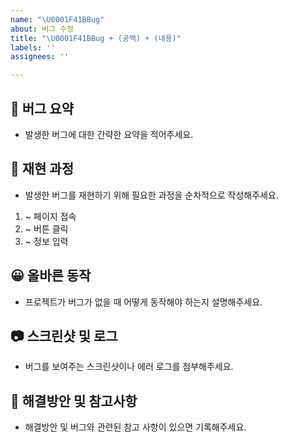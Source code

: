 ```yaml
---
name: "\U0001F41BBug"
about: 버그 수정
title: "\U0001F41BBug + (공백) + (내용)"
labels: ''
assignees: ''

---
```


## 📑 버그 요약
- 발생한 버그에 대한 간략한 요약을 적어주세요.

## 📝 재현 과정
- 발생한 버그를 재현하기 위해 필요한 과정을 순차적으로 작성해주세요.
1. ~ 페이지 접속
2. ~ 버튼 클릭
3. ~ 정보 입력

## 😀 올바른 동작
- 프로젝트가 버그가 없을 때 어떻게 동작해야 하는지 설명해주세요.

## 📷 스크린샷 및 로그
- 버그를 보여주는 스크린샷이나 에러 로그를 첨부해주세요.

## 📌 해결방안 및 참고사항
- 해결방안 및 버그와 관련된 참고 사항이 있으면 기록해주세요.
